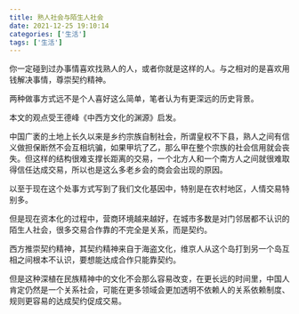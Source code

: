 ```yaml
---
title: 熟人社会与陌生人社会
date: 2021-12-25 19:10:14
categories: ['生活']
tags: ['生活']
---
```


你一定碰到过办事情喜欢找熟人的人，或者你就是这样的人。与之相对的是喜欢用钱解决事情，尊崇契约精神。

两种做事方式远不是个人喜好这么简单，笔者认为有更深远的历史背景。

本文的观点受王德峰《中西方文化的渊源》启发。

中国广袤的土地上长久以来是乡约宗族自制社会，所谓皇权不下县，熟人之间有信义做担保断然不会互相坑骗，如果甲坑了乙，那么甲在整个宗族的社会信用就会丧失。但这样的结构很难支撑长距离的交易，一个北方人和一个南方人之间就很难取得信任达成交易，所以也是这么多老乡会的商会会出现的原因。

以至于现在这个处事方式写到了我们文化基因中，特别是在农村地区，人情交易特别多。

但是现在资本化的过程中，营商环境越来越好，在城市多数是对门邻居都不认识的陌生人社会，很多交易合作靠的不完全是关系，而是契约。

西方推崇契约精神，其契约精神来自于海盗文化，维京人从这个岛打到另一个岛互相之间根本不认识，要想能达成合作只能靠契约。

但是这种深植在民族精神中的文化不会那么容易改变，在更长远的时间里，中国人肯定仍然是一个关系社会，可能在更多领域会更加透明不依赖人的关系依赖制度、规则更容易的达成契约促成交易。
